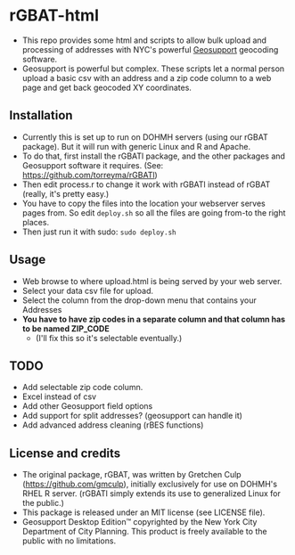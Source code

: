 # rGBAT-html
* This repo provides some html and scripts to allow bulk upload and processing of addresses with NYC's powerful [Geosupport](https://www.nyc.gov/site/planning/data-maps/open-data/dwn-gde-home.page) geocoding software.
* Geosupport is powerful but complex. These scripts let a normal person upload a basic csv with an address and a zip code column to a web page and get back geocoded XY coordinates.

## Installation
* Currently this is set up to run on DOHMH servers (using our rGBAT package). But it will run with generic Linux and R and Apache.
* To do that, first install the rGBATl package, and the other packages and Geosupport software it requires. (See: https://github.com/torreyma/rGBATl)
* Then edit process.r to change it work with rGBATl instead of rGBAT (really, it's pretty easy.)
* You have to copy the files into the location your webserver serves pages from. So edit `deploy.sh` so all the files are going from-to the right places.
* Then just run it with sudo: `sudo deploy.sh`

## Usage
* Web browse to where upload.html is being served by your web server.
* Select your data csv file for upload.
* Select the column from the drop-down menu that contains your Addresses
* **You have to have zip codes in a separate column and that column has to be named ZIP_CODE**
    * (I'll fix this so it's selectable eventually.)

## TODO
* Add selectable zip code column.
* Excel instead of csv
* Add other Geosupport field options
* Add support for split addresses? (geosupport can handle it)
* Add advanced address cleaning (rBES functions)

## License and credits
* The original package, rGBAT, was written by Gretchen Culp (https://github.com/gmculp), initially exclusively for use on DOHMH's RHEL R server. (rGBATl simply extends its use to generalized Linux for the public.)
* This package is released under an MIT license (see LICENSE file).
* Geosupport Desktop Edition™ copyrighted by the New York City Department of City Planning. This product is freely available to the public with no limitations. 



